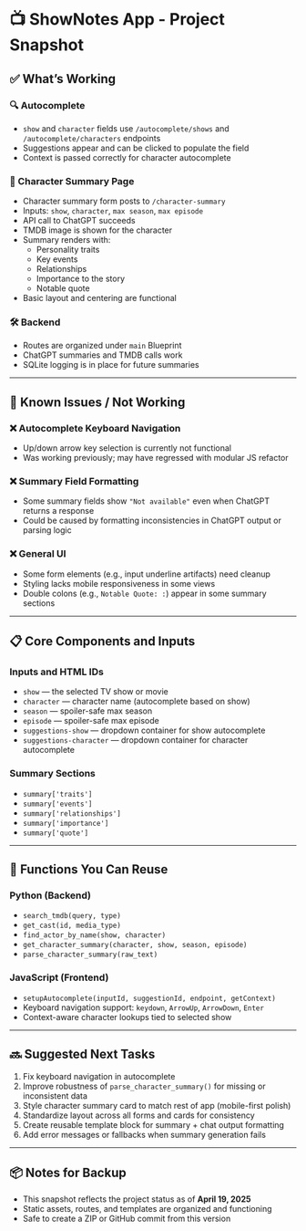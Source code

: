 # 📺 ShowNotes App - Project Snapshot

## ✅ What’s Working

### 🔍 Autocomplete
- `show` and `character` fields use `/autocomplete/shows` and `/autocomplete/characters` endpoints
- Suggestions appear and can be clicked to populate the field
- Context is passed correctly for character autocomplete

### 🧠 Character Summary Page
- Character summary form posts to `/character-summary`
- Inputs: `show`, `character`, `max season`, `max episode`
- API call to ChatGPT succeeds
- TMDB image is shown for the character
- Summary renders with:
  - Personality traits
  - Key events
  - Relationships
  - Importance to the story
  - Notable quote
- Basic layout and centering are functional

### 🛠 Backend
- Routes are organized under `main` Blueprint
- ChatGPT summaries and TMDB calls work
- SQLite logging is in place for future summaries

---

## 🐞 Known Issues / Not Working

### ❌ Autocomplete Keyboard Navigation
- Up/down arrow key selection is currently not functional
- Was working previously; may have regressed with modular JS refactor

### ❌ Summary Field Formatting
- Some summary fields show `"Not available"` even when ChatGPT returns a response
- Could be caused by formatting inconsistencies in ChatGPT output or parsing logic

### ❌ General UI
- Some form elements (e.g., input underline artifacts) need cleanup
- Styling lacks mobile responsiveness in some views
- Double colons (e.g., `Notable Quote: :`) appear in some summary sections

---

## 📋 Core Components and Inputs

### Inputs and HTML IDs
- `show` — the selected TV show or movie
- `character` — character name (autocomplete based on show)
- `season` — spoiler-safe max season
- `episode` — spoiler-safe max episode
- `suggestions-show` — dropdown container for show autocomplete
- `suggestions-character` — dropdown container for character autocomplete

### Summary Sections
- `summary['traits']`
- `summary['events']`
- `summary['relationships']`
- `summary['importance']`
- `summary['quote']`

---

## 🧩 Functions You Can Reuse

### Python (Backend)
- `search_tmdb(query, type)`
- `get_cast(id, media_type)`
- `find_actor_by_name(show, character)`
- `get_character_summary(character, show, season, episode)`
- `parse_character_summary(raw_text)`

### JavaScript (Frontend)
- `setupAutocomplete(inputId, suggestionId, endpoint, getContext)`
- Keyboard navigation support: `keydown`, `ArrowUp`, `ArrowDown`, `Enter`
- Context-aware character lookups tied to selected show

---

## 🔜 Suggested Next Tasks

1. Fix keyboard navigation in autocomplete
2. Improve robustness of `parse_character_summary()` for missing or inconsistent data
3. Style character summary card to match rest of app (mobile-first polish)
4. Standardize layout across all forms and cards for consistency
5. Create reusable template block for summary + chat output formatting
6. Add error messages or fallbacks when summary generation fails

---

## 📦 Notes for Backup

- This snapshot reflects the project status as of **April 19, 2025**
- Static assets, routes, and templates are organized and functioning
- Safe to create a ZIP or GitHub commit from this version